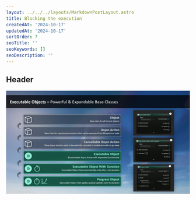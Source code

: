 ```yaml
---
layout: ../../../layouts/MarkdownPostLayout.astro
title: Blocking the execution
createdAt: '2024-10-17'
updatedAt: '2024-10-17'
sortOrder: 7
seoTitle: ''
seoKeywords: []
seoDescription: ''
---
```


## Header

![](../../../assets/executable-objects/BaseClassesAdvanced-large.jpg)
